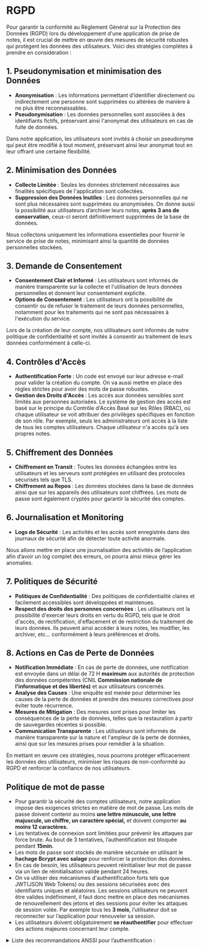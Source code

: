 # RGPD

Pour garantir la conformité au Règlement Général sur la Protection des Données (RGPD) lors du développement d'une application de prise de notes, il est crucial de mettre en œuvre des mesures de sécurité robustes qui protègent les données des utilisateurs. Voici des stratégies complètes à prendre en considération :

## 1. Pseudonymisation et minimisation des Données

- **Anonymisation** : Les informations permettant d’identifier directement ou indirectement une personne sont supprimées ou altérées de manière à ne plus être reconnaissables.
- **Pseudonymisation** : Les données personnelles sont associées à des identifiants fictifs, préservant ainsi l'anonymat des utilisateurs en cas de fuite de données.

Dans notre application, les utilisateurs sont invités à choisir un pseudonyme qui peut être modifié à tout moment, préservant ainsi leur anonymat tout en leur offrant une certaine flexibilité.

## 2. Minimisation des Données

- **Collecte Limitée** : Seules les données strictement nécessaires aux finalités spécifiques de l'application sont collectées.
- **Suppression des Données Inutiles** : Les données personnelles qui ne sont plus nécessaires sont supprimées ou anonymisées. On donne aussi la possibilité aux utilisateurs d’archiver leurs notes, **après 3 ans de conservation**, ceux-ci seront définitivement supprimées de la base de données.

Nous collectons uniquement les informations essentielles pour fournir le service de prise de notes, minimisant ainsi la quantité de données personnelles stockées.

## 3. Demande de Consentement

- **Consentement Clair et Informé** : Les utilisateurs sont informés de manière transparente sur la collecte et l'utilisation de leurs données personnelles et donnent leur consentement explicite.
- **Options de Consentement** : Les utilisateurs ont la possibilité de consentir ou de refuser le traitement de leurs données personnelles, notamment pour les traitements qui ne sont pas nécessaires à l'exécution du service.

Lors de la création de leur compte, nos utilisateurs sont informés de notre politique de confidentialité et sont invités à consentir au traitement de leurs données conformément à celle-ci.

## 4. Contrôles d'Accès

- **Authentification Forte** :  Un code est envoyé sur leur adresse e-mail pour valider la création du compte. On va aussi mettre en place des règles strictes pour avoir des mots de passe robustes.
- **Gestion des Droits d'Accès** : Les accès aux données sensibles sont limités aux personnes autorisées. Le système de gestion des accès est basé sur le principe du Contrôle d'Accès Basé sur les Rôles (RBAC), où chaque utilisateur se voit attribuer des privilèges spécifiques en fonction de son rôle. Par exemple, seuls les administrateurs ont accès à la liste de tous les comptes utilisateurs. Chaque utilisateur n'a accès qu'à ses propres notes.

## 5. Chiffrement des Données

- **Chiffrement en Transit** : Toutes les données échangées entre les utilisateurs et les serveurs sont protégées en utilisant des protocoles sécurisés tels que TLS.
- **Chiffrement au Repos** : Les données stockées dans la base de données ainsi que sur les appareils des utilisateurs sont chiffrées. Les mots de passe sont également cryptés pour garantir la sécurité des comptes.

## 6. Journalisation et Monitoring

- **Logs de Sécurité** : Les activités et les accès sont enregistrés dans des journaux de sécurité afin de détecter toute activité anormale.

Nous allons mettre en place une journalisation des activités de l’application afin d’avoir un log complet des erreurs, on pourra ainsi mieux gérer les anomalies.

## 7. Politiques de Sécurité

- **Politiques de Confidentialité** : Des politiques de confidentialité claires et facilement accessibles sont développées et maintenues.
- **Respect des droits des personnes concernées** : Les utilisateurs ont la possibilité d'exercer leurs droits en vertu du RGPD, tels que le droit d'accès, de rectification, d'effacement et de restriction du traitement de leurs données. Ils peuvent ainsi accéder à leurs notes, les modifier, les archiver, etc… conformément à leurs préférences et droits.

## 8. Actions en Cas de Perte de Données

- **Notification Immédiate** : En cas de perte de données, une notification est envoyée dans un délai de 72 H **maximum** aux autorités de protection des données compétentes (CNIL **Commission nationale de l'informatique et des libertés)** et aux utilisateurs concernés.
- **Analyse des Causes** : Une enquête est menée pour déterminer les causes de la perte de données et prendre des mesures correctives pour éviter toute récurrence.
- **Mesures de Mitigation** : Des mesures sont prises pour limiter les conséquences de la perte de données, telles que la restauration à partir de sauvegardes récentes si possible.
- **Communication Transparente** : Les utilisateurs sont informés de manière transparente sur la nature et l'ampleur de la perte de données, ainsi que sur les mesures prises pour remédier à la situation.

En mettant en œuvre ces stratégies, nous pourrons protéger efficacement les données des utilisateurs, minimiser les risques de non-conformité au RGPD et renforcer la confiance de nos utilisateurs.

## Politique de mot de passe

- Pour garantir la sécurité des comptes utilisateurs, notre application impose des exigences strictes en matière de mot de passe. Les mots de passe doivent contenir au moins **une lettre minuscule, une lettre majuscule, un chiffre, un caractère spécial,** et doivent comporter **au moins 12 caractères.**
- Les tentatives de connexion sont limitées pour prévenir les attaques par force brute. Au bout de 3 tentatives, l’authentification est bloquée pendant **15min.**
- Les mots de passe sont stockés de manière sécurisée en utilisant le **hachage Bcrypt avec salage** pour renforcer la protection des données.
- En cas de besoin, les utilisateurs peuvent réinitialiser leur mot de passe via un lien de réinitialisation valide pendant 24 heures.
- On va utiliser des mécanismes d'authentification forts tels que JWT(JSON Web Tokens) ou des sessions sécurisées avec des identifiants uniques et aléatoires. Les sessions utilisateurs ne peuvent être valides indéfiniment, il faut donc mettre en place des mécanismes de renouvellement des jetons et des sessions pour éviter les attaques de session volée. Par exemple tous les **3 mois**, l’utilisateur doit se reconnecter sur l’application pour renouveler sa session.
- Les utilisateurs doivent obligatoirement **se réauthentifier** pour effectuer des actions majeures concernant leur compte.

<details>
<summary>Liste des recommandations ANSSI pour l’authentification :</summary>

- **R2** : Privilégier l’utilisation de moyens d’authentification forts
- **R3**:  Conduire une analyse de risque
- **R5** : Générer les éléments aléatoires avec un générateur de nombres aléatoires robuste
- **R6** : Remettre les facteurs d’authentification au travers de canaux sécurisés
- **R7** : Mettre en place un processus de renouvellement des facteurs d’authentification
- **R10** : Limiter dans le temps le nombre de tentatives d’authentification
- **R11** : Réaliser l’authentification au travers d’un canal sécurisé
- **R12** : Limiter la durée de validité d’une session authentifiée
- **R13** : Protéger les données d’authentification stockées par le vérifieur
- **R20** : Mettre en place une politique de sécurité des mots de passe
- **R21** : Imposer une longueur minimale pour les mots de passe
- **R23** : Mettre en œuvre des règles sur la complexité des mots de passe
- **R28** : Utiliser un sel aléatoire long
- **R30** : Proposer une méthode de recouvrement d’accès
</details>
